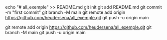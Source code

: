 echo "# all_exemple" >> README.md
git init
git add README.md
git commit -m "first commit"
git branch -M main
git remote add origin https://github.com/heudersena/all_exemple.git
git push -u origin main



git remote add origin https://github.com/heudersena/all_exemple.git
git branch -M main
git push -u origin main